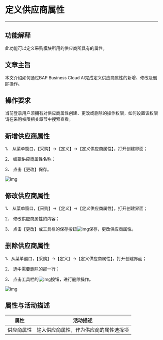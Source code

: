 # 定义供应商属性 

---

## 功能解释 

此功能可以定义采购模块所用的供应商所具有的属性。

## 文章主旨 

本文介绍如何通过BAP Business Cloud AI完成定义供应商属性的新增、修改及删除操作。

## 操作要求 

当前登录用户须拥有对供应商属性创建、更改或删除的操作权限，如何设置该权限请在采购权限相关章节中搜索查看。

## 新增供应商属性 

1、 从菜单窗口，【采购】->【定义】->【定义供应商属性】，打开创建界面；

2、 编辑供应商属性名称；

3、 点击【更改】保存。

![img](图片/定义供应商属性1.jpg) 

## 修改供应商属性 

1、 从菜单窗口，【采购】->【定义】->【定义供应商属性】，打开创建界面；

2、 修改供应商属性的内容；

3、 点击【更改】或工具栏的保存按钮![img](新建文件夹/定义采购组织3.png)保存，更改供应商属性。

## 删除供应商属性 

1、从菜单窗口，【采购】->【定义】->【定义供应商属性】，打开创建界面；

2、 选中需要删除的那一行；

3、 点击工具栏的![img](新建文件夹/定义采购组织4.png)按钮，进行删除操作。

![img](图片/定义供应商属性2.jpg) 

## 属性与活动描述 

| **属性**   | **活动描述**                           |
| ---------- | -------------------------------------- |
| 供应商属性 | 输入供应商属性，作为供应商的属性选择项 |

 

 

 

 
